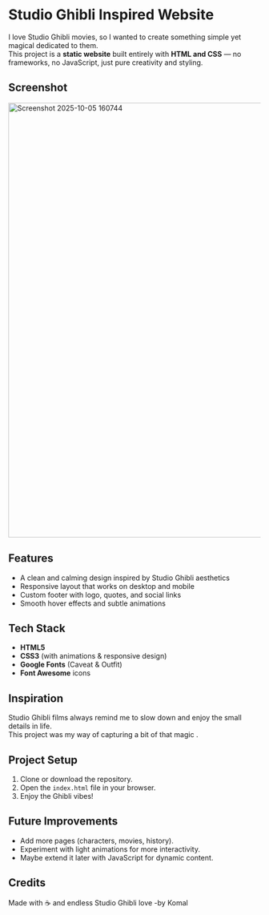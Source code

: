 #  Studio Ghibli Inspired Website

I love Studio Ghibli movies, so I wanted to create something simple yet magical dedicated to them.  
This project is a **static website** built entirely with **HTML and CSS** — no frameworks, no JavaScript, just pure creativity and styling.  


## Screenshot
<img width="1898" height="868" alt="Screenshot 2025-10-05 160744" src="https://github.com/user-attachments/assets/06f03aa3-6a9f-472b-b04e-437b1800e5c4" />


##  Features
- A clean and calming design inspired by Studio Ghibli aesthetics 
- Responsive layout that works on desktop and mobile   
- Custom footer with logo, quotes, and social links   
- Smooth hover effects and subtle animations 


##  Tech Stack
- **HTML5**  
- **CSS3** (with animations & responsive design)  
- **Google Fonts** (Caveat & Outfit)  
- **Font Awesome** icons  


##  Inspiration
Studio Ghibli films always remind me to slow down and enjoy the small details in life.  
This project was my way of capturing a bit of that magic .  


##  Project Setup
1. Clone or download the repository.  
2. Open the `index.html` file in your browser.  
3. Enjoy the Ghibli vibes!   


##  Future Improvements
- Add more pages (characters, movies, history).  
- Experiment with light animations for more interactivity.  
- Maybe extend it later with JavaScript for dynamic content.  


## Credits
Made with ☕ and endless Studio Ghibli love
-by Komal
